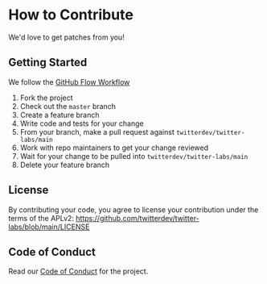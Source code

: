 # How to Contribute

We'd love to get patches from you!

## Getting Started

We follow the [GitHub Flow Workflow](https://guides.github.com/introduction/flow/)

1. Fork the project
1. Check out the `master` branch
1. Create a feature branch
1. Write code and tests for your change
1. From your branch, make a pull request against `twitterdev/twitter-labs/main`
1. Work with repo maintainers to get your change reviewed
1. Wait for your change to be pulled into `twitterdev/twitter-labs/main`
1. Delete your feature branch

## License

By contributing your code, you agree to license your contribution under the
terms of the APLv2: https://github.com/twitterdev/twitter-labs/blob/main/LICENSE

## Code of Conduct

Read our [Code of Conduct](CODE_OF_CONDUCT.md) for the project.
